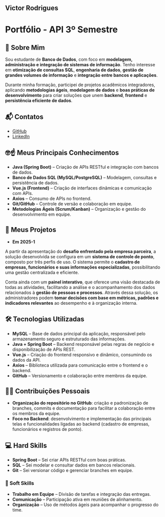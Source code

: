 ## Victor Rodrigues

# Portfólio - API 3º Semestre

## 👤 Sobre Mim
Sou estudante de **Banco de Dados**, com foco em **modelagem, administração e integração de sistemas de informação**. Tenho interesse em **otimização de consultas SQL**, **engenharia de dados**, **gestão de grandes volumes de informação** e **integração entre bancos e aplicações**.  

Durante minha formação, participei de projetos acadêmicos integradores, aplicando **metodologias ágeis**, **modelagem de dados** e **boas práticas de desenvolvimento** para criar soluções que unem **backend**, **frontend** e **persistência eficiente de dados**.

## 📬 Contatos
- [GitHub](https://github.com/yzvictorr)  
- [LinkedIn](https://www.linkedin.com/in/victor-ryan-51738b261)  

## 🤓☝️ Meus Principais Conhecimentos
- **Java (Spring Boot)** – Criação de APIs RESTful e integração com bancos de dados.  
- **Banco de Dados SQL (MySQL/PostgreSQL)** – Modelagem, consultas e persistência de dados.  
- **Vue.js (Frontend)** – Criação de interfaces dinâmicas e comunicação com APIs.  
- **Axios** – Consumo de APIs no frontend.  
- **Git/GitHub** – Controle de versão e colaboração em equipe.  
- **Metodologias Ágeis (Scrum/Kanban)** – Organização e gestão do desenvolvimento em equipe.

 ## 📁 Meus Projetos
- **Em 2025-1**
  
A partir da apresentação do **desafio enfrentado pela empresa parceira**, a solução desenvolvida se configura em um **sistema de controle de ponto**, composto por três perfis de uso. O sistema permite o **cadastro de empresas, funcionários e suas informações especializadas**, possibilitando uma gestão centralizada e eficiente.  

Conta ainda com um **painel interativo**, que oferece uma visão destacada de todas as atividades, facilitando a análise e o acompanhamento dos dados relacionados à **gestão de pessoas e processos**. Através dessa solução, os administradores podem **tomar decisões com base em métricas, padrões e indicadores relevantes** ao desempenho e à organização interna.

## 🛠️ Tecnologias Utilizadas
- **MySQL** – Base de dados principal da aplicação, responsável pelo armazenamento seguro e estruturado das informações.  
- **Java + Spring Boot** – Backend responsável pelas regras de negócio e disponibilização de APIs REST.  
- **Vue.js** – Criação do frontend responsivo e dinâmico, consumindo os dados da API.  
- **Axios** – Biblioteca utilizada para comunicação entre o frontend e o backend.  
- **GitHub** – Versionamento e colaboração entre membros da equipe.

## 🧑‍🎓 Contribuições Pessoais
- **Organização do repositório no GitHub**: criação e padronização de branches, commits e documentação para facilitar a colaboração entre os membros da equipe.  
- **Foco no Backend**: desenvolvimento e implementação das principais telas e funcionalidades ligadas ao backend (cadastro de empresas, funcionários e registros de ponto).

## 💻 Hard Skills
- **Spring Boot** – Sei criar APIs RESTful com boas práticas.  
- **SQL** – Sei modelar e consultar dados em bancos relacionais.   
- **Git** – Sei versionar código e gerenciar branches em equipe.  

### 🤝 Soft Skills
- **Trabalho em Equipe** – Divisão de tarefas e integração das entregas.  
- **Comunicação** – Participação ativa em reuniões de alinhamento.  
- **Organização** – Uso de métodos ágeis para acompanhar o progresso do time.    
